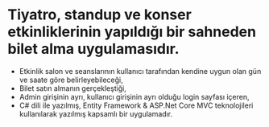# Tiyatro, standup ve konser etkinliklerinin yapıldığı bir sahneden bilet alma uygulamasıdır. 
* Etkinlik salon ve seanslarının kullanıcı tarafından kendine uygun olan gün ve saate göre belirleyebileceği,
* Bilet satın almanın gerçekleştiği,
* Admin girişinin ayrı, kullanıcı girişinin ayrı olduğu login sayfası içeren,
* C# dili ile yazılmış, Entity Framework & ASP.Net Core MVC teknolojileri kullanılarak yazılmış kapsamlı bir uygulamadır.
